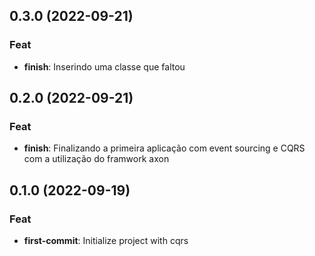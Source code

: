 ## 0.3.0 (2022-09-21)

### Feat

- **finish**: Inserindo uma classe que faltou

## 0.2.0 (2022-09-21)

### Feat

- **finish**: Finalizando a primeira aplicação com event sourcing e CQRS com a utilização do framwork axon

## 0.1.0 (2022-09-19)

### Feat

- **first-commit**: Initialize project with cqrs
